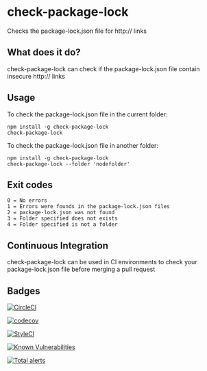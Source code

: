 # check-package-lock
Checks the package-lock.json file for http:// links

## What does it do?
check-package-lock can check if the package-lock.json file contain insecure http:// links

## Usage
To check the package-lock.json file in the current folder:
```
npm install -g check-package-lock
check-package-lock
```

To check the package-lock.json file in another folder:
```
npm install -g check-package-lock
check-package-lock --folder 'nodefolder'
```

## Exit codes
```
0 = No errors
1 = Errors were founds in the package-lock.json files
2 = package-lock.json was not found
3 = Folder specified does not exists
4 = Folder specified is not a folder
```

## Continuous Integration
check-package-lock can be used in CI environments to check your package-lock.json file before merging a pull request

## Badges

[![CircleCI](https://circleci.com/gh/gemal/node-check-package-lock.svg?style=svg)](https://circleci.com/gh/gemal/node-check-package-lock)

[![codecov](https://codecov.io/gh/gemal/node-check-package-lock/branch/master/graph/badge.svg)](https://codecov.io/gh/gemal/node-check-package-lock)

[![StyleCI](https://github.styleci.io/repos/183420925/shield?branch=master)](https://github.styleci.io/repos/183420925)

[![Known Vulnerabilities](https://snyk.io/test/github/gemal/node-check-package-lock/badge.svg)](https://snyk.io/test/github/gemal/node-check-package-lock)

[![Total alerts](https://img.shields.io/lgtm/alerts/g/gemal/node-check-package-lock.svg?logo=lgtm&logoWidth=18)](https://lgtm.com/projects/g/gemal/node-check-package-lock/alerts/)
